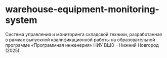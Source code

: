 # warehouse-equipment-monitoring-system
Система управления и мониторинга складской техники, разработанная в рамках выпускной квалификационной работы на образовательной программе «Программная инженерия» НИУ ВШЭ – Нижний Новгород (2025).
